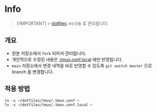 # Info

> [!IMPORTANT] > [dotfiles](https://github.com/parkgang/dotfiles) `서브모듈` 로 관리됩니다.

## 개요

- 원본 저장소에서 `fork` 되어서 관리됩니다.
- 개인적으로 수정된 내용은 [.tmux.conf.local](./.tmux.conf.local) 에만 반영됩니다.
- `main` 저장소에서 변경 내역을 바로 반영할 수 있도록 `git switch master` 으로 branch 를 변경합니다.

## 적용 방법

```shell
ln -s ~/dotfiles/tmux/.tmux.conf ~
ln -s ~/dotfiles/tmux/.tmux.conf.local ~
```

